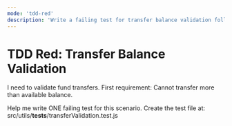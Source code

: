 ```yaml
---
mode: 'tdd-red'
description: 'Write a failing test for transfer balance validation following TDD red phase principles'
---
```


# TDD Red: Transfer Balance Validation

I need to validate fund transfers.
First requirement: Cannot transfer more than available balance.

Help me write ONE failing test for this scenario.
Create the test file at: src/utils/__tests__/transferValidation.test.js
